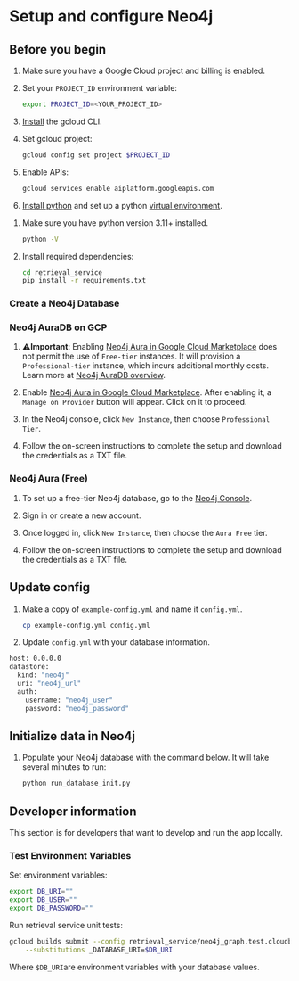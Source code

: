 # Setup and configure Neo4j

## Before you begin

1. Make sure you have a Google Cloud project and billing is enabled.

1. Set your `PROJECT_ID` environment variable:

    ```bash
    export PROJECT_ID=<YOUR_PROJECT_ID>
    ```

1. [Install](https://cloud.google.com/sdk/docs/install) the gcloud CLI.

1. Set gcloud project:

    ```bash
    gcloud config set project $PROJECT_ID
    ```

1. Enable APIs:

    ```bash
    gcloud services enable aiplatform.googleapis.com
    ```

1. [Install python][install-python] and set up a python [virtual environment][venv].

[install-python]: https://cloud.google.com/python/docs/setup#installing_python
[venv]: https://cloud.google.com/python/docs/setup#installing_and_using_virtualenv

1. Make sure you have python version 3.11+ installed.

    ```bash
    python -V
    ```

1. Install required dependencies:
    ```bash
    cd retrieval_service
    pip install -r requirements.txt
    ```

### Create a Neo4j Database

### Neo4j AuraDB on GCP

1. ⚠️**Important**: Enabling [Neo4j Aura in Google Cloud Marketplace](https://console.cloud.google.com/marketplace/product/endpoints/prod.n4gcp.neo4j.io?hl=es-419) does not permit the use of `Free-tier` instances. It will provision a `Professional-tier` instance, which incurs additional monthly costs. Learn more at [Neo4j AuraDB overview](https://neo4j.com/docs/aura/auradb/?utm_source=gcp).

2. Enable [Neo4j Aura in Google Cloud Marketplace](https://console.cloud.google.com/marketplace/product/endpoints/prod.n4gcp.neo4j.io?hl=es-419). After enabling it, a `Manage on Provider` button will appear. Click on it to proceed.

3. In the Neo4j console, click `New Instance`, then choose `Professional Tier`. 

4. Follow the on-screen instructions to complete the setup and download the credentials as a TXT file.

### Neo4j Aura (Free)

1. To set up a free-tier Neo4j database, go to the [Neo4j Console](https://console.neo4j.io/).

2. Sign in or create a new account.

3. Once logged in, click `New Instance`, then choose the `Aura Free` tier.

4. Follow the on-screen instructions to complete the setup and download the credentials as a TXT file.


## Update config

1. Make a copy of `example-config.yml` and name it `config.yml`.

    ```bash
    cp example-config.yml config.yml
    ```

1. Update `config.yml` with your database information.

```bash
host: 0.0.0.0
datastore:
  kind: "neo4j"
  uri: "neo4j_url"
  auth:
    username: "neo4j_user"
    password: "neo4j_password"
```


## Initialize data in Neo4j

1. Populate your Neo4j database with the command below. It will take several minutes to run:

    ```bash
    python run_database_init.py
    ```

## Developer information

This section is for developers that want to develop and run the app locally.

### Test Environment Variables

Set environment variables:

```bash
export DB_URI=""
export DB_USER=""
export DB_PASSWORD=""
```

Run retrieval service unit tests:

```bash
gcloud builds submit --config retrieval_service/neo4j_graph.test.cloudbuild.yaml \
    --substitutions _DATABASE_URI=$DB_URI
```

Where `$DB_URI`are environment variables with your database values.
